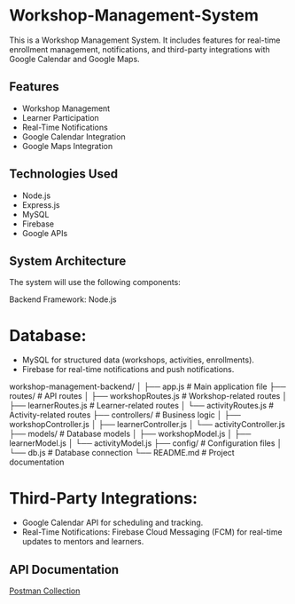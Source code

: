 # Workshop-Management-System

This is a Workshop Management System. It includes features for real-time enrollment management, notifications, and third-party integrations with Google Calendar and Google Maps.

## Features
- Workshop Management
- Learner Participation
- Real-Time Notifications
- Google Calendar Integration
- Google Maps Integration

## Technologies Used
- Node.js
- Express.js
- MySQL
- Firebase
- Google APIs
  
##  System Architecture
The system will use the following components:

Backend Framework: Node.js 

# Database:
- MySQL for structured data (workshops, activities, enrollments).
- Firebase for real-time notifications and push notifications.

workshop-management-backend/
│
├── app.js                  # Main application file
├── routes/                 # API routes
│   ├── workshopRoutes.js   # Workshop-related routes
│   ├── learnerRoutes.js    # Learner-related routes
│   └── activityRoutes.js   # Activity-related routes
├── controllers/            # Business logic
│   ├── workshopController.js
│   ├── learnerController.js
│   └── activityController.js
├── models/                 # Database models
│   ├── workshopModel.js
│   ├── learnerModel.js
│   └── activityModel.js
├── config/                 # Configuration files
│   └── db.js               # Database connection
└── README.md               # Project documentation
# Third-Party Integrations:
- Google Calendar API for scheduling and tracking.
- Real-Time Notifications: Firebase Cloud Messaging (FCM) for real-time updates to mentors and learners.

## API Documentation
[Postman Collection](#)
